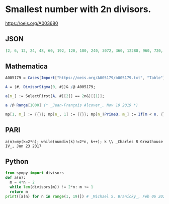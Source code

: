# Smallest number with 2n divisors\.
https://oeis.org/A003680
## JSON
```JSON
[2, 6, 12, 24, 48, 60, 192, 120, 180, 240, 3072, 360, 12288, 960, 720, 840, 196608, 1260, 786432, 1680, 2880, 15360, 12582912, 2520, 6480, 61440, 6300, 6720, 805306368, 5040, 3221225472, 7560, 46080, 983040, 25920, 10080, 206158430208, 3932160, 184320, 15120]
```
## Mathematica
```Mathematica
A005179 = Cases[Import["https://oeis.org/A005179/b005179.txt", "Table"], {_, _}][[All, 2]];
```
```Mathematica
A = {#, DivisorSigma[0, #]}& /@ A005179;
```
```Mathematica
a[n_] := SelectFirst[A, #[[2]] == 2n&][[1]];
```
```Mathematica
a /@ Range[1000] (* _Jean-François Alcover_, Nov 10 2019 *)
```
```Mathematica
mp[1, m_] := {{}}; mp[n_, 1] := {{}}; mp[n_?PrimeQ, m_] := If[m < n, {}, {{n}}]; mp[n_, m_] := Join @@ Table[Map[Prepend[#, d] &, mp[n/d, d]], {d, Select[Rest[Divisors[n]], # <= m &]}]; mp[n_] := mp[n, n]; Table[mulpar = mp[2*n] - 1; Min[Table[Product[Prime[s]^mulpar[[j, s]], {s, 1, Length[mulpar[[j]]]}], {j, 1, Length[mulpar]}]], {n, 1, 100}] (* _Vaclav Kotesovec_, Apr 04 2021 *)
```
## PARI
```PARI
a(n)=my(k=2*n); while(numdiv(k)!=2*n, k++); k \\ _Charles R Greathouse IV_, Jun 23 2017
```
## Python
```Python
from sympy import divisors
def a(n):
  m = 4*n - 2
  while len(divisors(m)) != 2*n: m += 1
  return m
print([a(n) for n in range(1, 19)]) # _Michael S. Branicky_, Feb 06 2021
```
